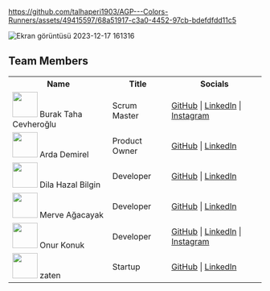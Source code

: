 

https://github.com/talhaperi1903/AGP---Colors-Runners/assets/49415597/68a51917-c3a0-4452-97cb-bdefdfdd11c5

![Ekran görüntüsü 2023-12-17 161316](https://github.com/talhaperi1903/AGP---Colors-Runners/assets/49415597/9f6712b1-2070-4cfb-bd0e-caa77d0891c2)

## Team Members

<table>
  <tr>
    <th>Name</th>
    <th>Title</th>
    <th>Socials</th>
  </tr>
  <tr>
    <td><img src="https://avatars.githubusercontent.com/u/1?v=4" width="50"/> Burak Taha Cevheroğlu</td>
    <td>Scrum Master</td>
    <td>
      <a href="https://github.com/burak">GitHub</a> | 
      <a href="https://linkedin.com/in/burak">LinkedIn</a> | 
      <a href="https://instagram.com/burak">Instagram</a>
    </td>
  </tr>
  <tr>
    <td><img src="https://avatars.githubusercontent.com/u/2?v=4" width="50"/> Arda Demirel</td>
    <td>Product Owner</td>
    <td>
      <a href="https://github.com/arda">GitHub</a> | 
      <a href="https://linkedin.com/in/arda">LinkedIn</a>
    </td>
  </tr>
  <tr>
    <td><img src="https://avatars.githubusercontent.com/u/3?v=4" width="50"/> Dila Hazal Bilgin</td>
    <td>Developer</td>
    <td>
      <a href="https://github.com/dila">GitHub</a> | 
      <a href="https://linkedin.com/in/dila">LinkedIn</a>
    </td>
  </tr>
  <tr>
    <td><img src="https://avatars.githubusercontent.com/u/4?v=4" width="50"/> Merve Ağacayak</td>
    <td>Developer</td>
    <td>
      <a href="https://github.com/merve">GitHub</a> | 
      <a href="https://linkedin.com/in/merve">LinkedIn</a>
    </td>
  </tr>
  <tr>
    <td><img src="https://avatars.githubusercontent.com/u/5?v=4" width="50"/> Onur Konuk</td>
    <td>Developer</td>
    <td>
      <a href="https://github.com/onur">GitHub</a> | 
      <a href="https://linkedin.com/in/onur">LinkedIn</a> | 
      <a href="https://instagram.com/onur">Instagram</a>
    </td>
  </tr>
  <tr>
    <td><img src="https://avatars.githubusercontent.com/u/6?v=4" width="50"/> zaten</td>
    <td>Startup</td>
    <td>
      <a href="https://github.com/zaten">GitHub</a> | 
      <a href="https://linkedin.com/in/zaten">LinkedIn</a>
    </td>
  </tr>
</table>
